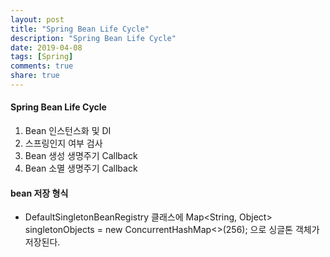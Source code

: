 ```yaml
---
layout: post
title: "Spring Bean Life Cycle"
description: "Spring Bean Life Cycle"
date: 2019-04-08
tags: [Spring]
comments: true
share: true
---
```


#### Spring Bean Life Cycle
1. Bean 인스턴스화 및 DI
2. 스프링인지 여부 검사
3. Bean 생성 생명주기 Callback
4. Bean 소멸 생명주기 Callback

#### bean 저장 형식
* DefaultSingletonBeanRegistry 클래스에 Map<String, Object> singletonObjects = new ConcurrentHashMap<>(256); 으로 싱글톤 객체가 저장된다.